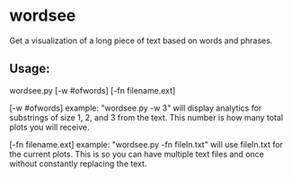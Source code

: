 # wordsee
Get a visualization of a long piece of text based on words and phrases.

## Usage:

wordsee.py [-w #ofwords] [-fn filename.ext]

[-w #ofwords] example:
"wordsee.py -w 3" will display analytics for substrings of size 1, 2, and 3 from the text. This number is how many total plots you will receive.

[-fn filename.ext] example:
"wordsee.py -fn fileIn.txt" will use fileIn.txt for the current plots. This is so you can have multiple text files and once without constantly replacing the text.
